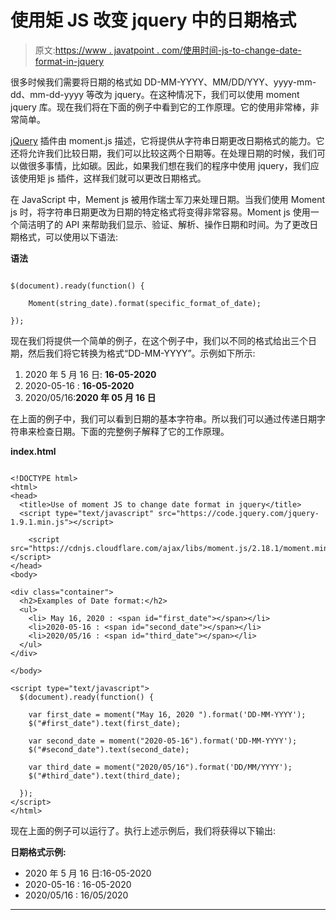 # 使用矩 JS 改变 jquery 中的日期格式

> 原文:[https://www . javatpoint . com/使用时间-js-to-change-date-format-in-jquery](https://www.javatpoint.com/use-of-moment-js-to-change-date-format-in-jquery)

很多时候我们需要将日期的格式如 DD-MM-YYYY、MM/DD/YYY、yyyy-mm-dd、mm-dd-yyyy 等改为 jquery。在这种情况下，我们可以使用 moment jquery 库。现在我们将在下面的例子中看到它的工作原理。它的使用非常棒，非常简单。

[jQuery](https://www.javatpoint.com/jquery-tutorial) 插件由 moment.js 描述，它将提供从字符串日期更改日期格式的能力。它还将允许我们比较日期，我们可以比较这两个日期等。在处理日期的时候，我们可以做很多事情，比如碳。因此，如果我们想在我们的程序中使用 jquery，我们应该使用矩 js 插件，这样我们就可以更改日期格式。

在 JavaScript 中，Mement js 被用作瑞士军刀来处理日期。当我们使用 Moment js 时，将字符串日期更改为日期的特定格式将变得非常容易。Moment js 使用一个简洁明了的 API 来帮助我们显示、验证、解析、操作日期和时间。为了更改日期格式，可以使用以下语法:

**语法**

```

$(document).ready(function() {

    Moment(string_date).format(specific_format_of_date);

});

```

现在我们将提供一个简单的例子，在这个例子中，我们以不同的格式给出三个日期，然后我们将它转换为格式“DD-MM-YYYY”。示例如下所示:

1.  2020 年 5 月 16 日: **16-05-2020**
2.  2020-05-16 : **16-05-2020**
3.  2020/05/16:**2020 年 05 月 16 日**

在上面的例子中，我们可以看到日期的基本字符串。所以我们可以通过传递日期字符串来检查日期。下面的完整例子解释了它的工作原理。

**index.html**

```

<!DOCTYPE html>
<html>
<head>
  <title>Use of moment JS to change date format in jquery</title>
  <script type="text/javascript" src="https://code.jquery.com/jquery-1.9.1.min.js"></script> 

    <script src="https://cdnjs.cloudflare.com/ajax/libs/moment.js/2.18.1/moment.min.js"></script>
</head>
<body>

<div class="container">
  <h2>Examples of Date format:</h2>
  <ul>
    <li> May 16, 2020 : <span id="first_date"></span></li>
    <li>2020-05-16 : <span id="second_date"></span></li>
    <li>2020/05/16 : <span id="third_date"></span></li>
  </ul>
</div>

</body>

<script type="text/javascript">
  $(document).ready(function() {

    var first_date = moment("May 16, 2020 ").format('DD-MM-YYYY');
    $("#first_date").text(first_date);

    var second_date = moment("2020-05-16").format('DD-MM-YYYY');
    $("#second_date").text(second_date);

    var third_date = moment("2020/05/16").format('DD/MM/YYYY');
    $("#third_date").text(third_date);

  });
</script>
</html>

```

现在上面的例子可以运行了。执行上述示例后，我们将获得以下输出:

**日期格式示例:**

*   2020 年 5 月 16 日:16-05-2020
*   2020-05-16 : 16-05-2020
*   2020/05/16 : 16/05/2020

* * *